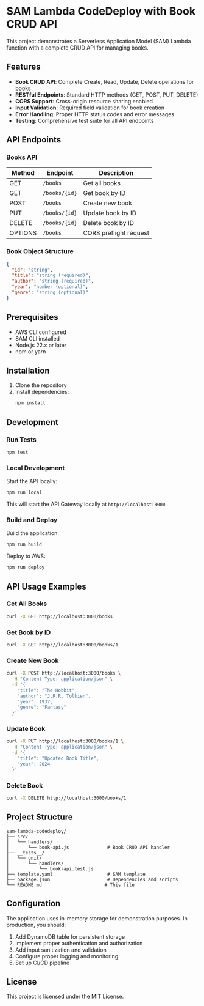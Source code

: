 # SAM Lambda CodeDeploy with Book CRUD API

This project demonstrates a Serverless Application Model (SAM) Lambda function with a complete CRUD API for managing books.

## Features

- **Book CRUD API**: Complete Create, Read, Update, Delete operations for books
- **RESTful Endpoints**: Standard HTTP methods (GET, POST, PUT, DELETE)
- **CORS Support**: Cross-origin resource sharing enabled
- **Input Validation**: Required field validation for book creation
- **Error Handling**: Proper HTTP status codes and error messages
- **Testing**: Comprehensive test suite for all API endpoints

## API Endpoints

### Books API

| Method | Endpoint | Description |
|--------|----------|-------------|
| GET | `/books` | Get all books |
| GET | `/books/{id}` | Get book by ID |
| POST | `/books` | Create new book |
| PUT | `/books/{id}` | Update book by ID |
| DELETE | `/books/{id}` | Delete book by ID |
| OPTIONS | `/books` | CORS preflight request |

### Book Object Structure

```json
{
  "id": "string",
  "title": "string (required)",
  "author": "string (required)",
  "year": "number (optional)",
  "genre": "string (optional)"
}
```

## Prerequisites

- AWS CLI configured
- SAM CLI installed
- Node.js 22.x or later
- npm or yarn

## Installation

1. Clone the repository
2. Install dependencies:
   ```bash
   npm install
   ```

## Development

### Run Tests

```bash
npm test
```

### Local Development

Start the API locally:
```bash
npm run local
```

This will start the API Gateway locally at `http://localhost:3000`

### Build and Deploy

Build the application:
```bash
npm run build
```

Deploy to AWS:
```bash
npm run deploy
```

## API Usage Examples

### Get All Books
```bash
curl -X GET http://localhost:3000/books
```

### Get Book by ID
```bash
curl -X GET http://localhost:3000/books/1
```

### Create New Book
```bash
curl -X POST http://localhost:3000/books \
  -H "Content-Type: application/json" \
  -d '{
    "title": "The Hobbit",
    "author": "J.R.R. Tolkien",
    "year": 1937,
    "genre": "Fantasy"
  }'
```

### Update Book
```bash
curl -X PUT http://localhost:3000/books/1 \
  -H "Content-Type: application/json" \
  -d '{
    "title": "Updated Book Title",
    "year": 2024
  }'
```

### Delete Book
```bash
curl -X DELETE http://localhost:3000/books/1
```

## Project Structure

```
sam-lambda-codedeploy/
├── src/
│   └── handlers/
│       └── book-api.js              # Book CRUD API handler
├── __tests__/
│   └── unit/
│       └── handlers/
│           └── book-api.test.js
├── template.yaml                    # SAM template
├── package.json                     # Dependencies and scripts
└── README.md                       # This file
```

## Configuration

The application uses in-memory storage for demonstration purposes. In production, you should:

1. Add DynamoDB table for persistent storage
2. Implement proper authentication and authorization
3. Add input sanitization and validation
4. Configure proper logging and monitoring
5. Set up CI/CD pipeline

## License

This project is licensed under the MIT License.

